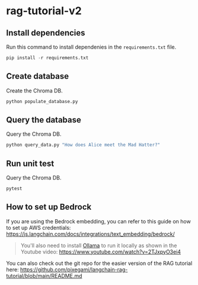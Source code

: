# rag-tutorial-v2

## Install dependencies

Run this command to install dependenies in the `requirements.txt` file. 

```python
pip install -r requirements.txt
```

## Create database

Create the Chroma DB.

```python
python populate_database.py
```

## Query the database

Query the Chroma DB.

```python
python query_data.py "How does Alice meet the Mad Hatter?"
```

## Run unit test

Query the Chroma DB.

```python
pytest
```

## How to set up Bedrock
If you are using the Bedrock embedding, you can refer to this guide on how to set up AWS credentials: https://js.langchain.com/docs/integrations/text_embedding/bedrock/

> You'll also need to install [Ollama](https://ollama.com/) to run it locally as shown in the Youtube video: https://www.youtube.com/watch?v=2TJxpyO3ei4

You can also check out the git repo for the easier version of the RAG tutorial here: https://github.com/pixegami/langchain-rag-tutorial/blob/main/README.md